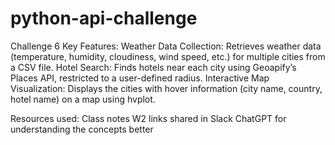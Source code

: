 # python-api-challenge
Challenge 6
Key Features:
Weather Data Collection: Retrieves weather data (temperature, humidity, cloudiness, wind speed, etc.) for multiple cities from a CSV file.
Hotel Search: Finds hotels near each city using Geoapify’s Places API, restricted to a user-defined radius.
Interactive Map Visualization: Displays the cities with hover information (city name, country, hotel name) on a map using hvplot.

Resources used:
Class notes
W2 links shared in Slack
ChatGPT for understanding the concepts better
